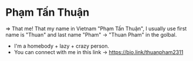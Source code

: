 # Phạm Tấn Thuận

⇒ That me! That my name in Vietnam "Phạm Tấn Thuận", I usually use first name is "Thuan" and last name "Pham" → "Thuan Pham" in the golbal.

- I'm a homebody + lazy + crazy person.
- You can connect with me in this link → <https://bio.link/thuanpham2311>
